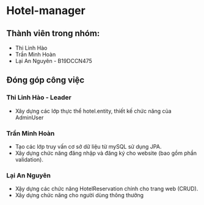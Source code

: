 # Hotel-manager
## Thành viên trong nhóm:
- Thi Linh Hào
- Trần Minh Hoàn
- Lại An Nguyên - B19DCCN475

## Đóng góp công việc
### Thi Linh Hào - Leader
- Xây dựng các lớp thực thể hotel.entity, thiết kế chức năng của AdminUser

### Trần Minh Hoàn
- Tạo các lớp truy vấn cơ sở dữ liệu từ mySQL sử dụng JPA.
- Xây dựng chức năng đăng nhập và đăng ký cho website (bao gồm phần validation).

### Lại An Nguyên
- Xậy dựng các chức năng HotelReservation chính cho trang web (CRUD).
- Xây dựng chức năng cho người dùng thông thưởng
